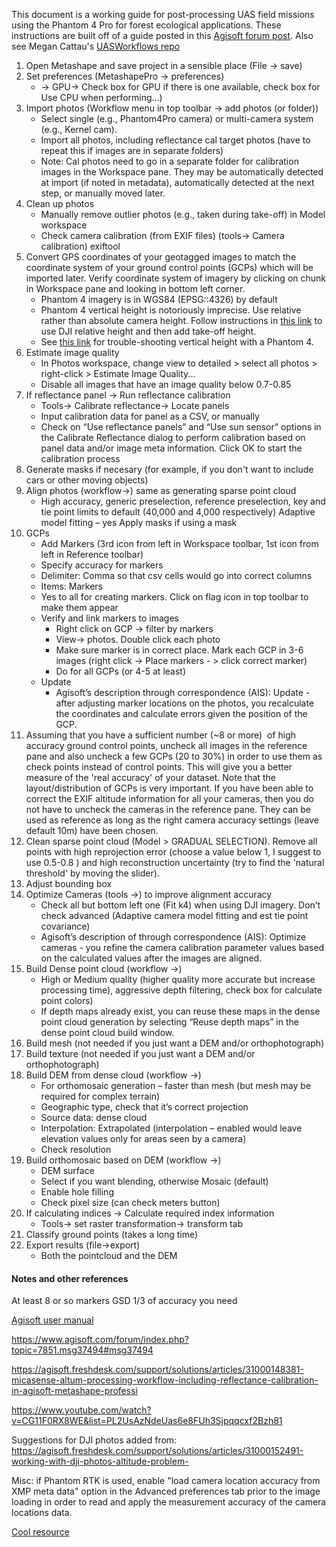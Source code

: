 This document is a working guide for post-processing UAS field missions using the Phantom 4 Pro for forest ecological applications. These instructions are built off of a guide posted in this [Agisoft forum post](https://www.agisoft.com/forum/index.php?topic=7851.0). Also see Megan Cattau's [UASWorkflows repo](https://github.com/mcattau/UASWorkflows)


1. Open Metashape and save project in a sensible place (File -> save)  
2. Set preferences (MetashapePro -> preferences)  
    - -> GPU-> Check box for GPU if there is one available, check box for Use CPU when performing…)  
3. Import photos (Workflow menu in top toolbar -> add photos (or folder))   
    - Select single (e.g., Phantom4Pro camera) or multi-camera system (e.g., Kernel cam).  
    - Import all photos, including reflectance cal target photos (have to repeat this if images are in separate folders)  
    - Note: Cal photos need to go in a separate folder for calibration images in the Workspace pane. They may be automatically detected at import (if noted in metadata), automatically detected at the next step, or manually moved later. 
4. Clean up photos 
    - Manually remove outlier photos (e.g.,  taken during take-off) in Model workspace
    - Check camera calibration (from EXIF files) (tools-> Camera calibration) exiftool  
5. Convert GPS coordinates of your geotagged images to match the coordinate system of your ground control points (GCPs) which will be imported later.  Verify coordinate system of imagery by clicking on chunk in Workspace pane and looking in bottom left corner.
    - Phantom 4 imagery is in WGS84 (EPSG::4326) by default
    - Phantom 4 vertical height is notoriously imprecise. Use relative rather than absolute camera height. Follow instructions in [this link](https://agisoft.freshdesk.com/support/solutions/articles/31000152491-working-with-dji-photos-altitude-problem-) to use DJI relative height and then add take-off height.
    - See [this link](http://www.agisoft.com/forum/index.php?topic=4986.msg38769#msg38769) for trouble-shooting vertical height with a Phantom 4.  
6. Estimate image quality  
    - In Photos workspace, change view to detailed > select all photos > right-click > Estimate Image Quality... 
    - Disable all images that have an image quality below 0.7-0.85  
7. If reflectance panel -> Run reflectance calibration  
    - Tools-> Calibrate reflectance-> Locate panels  
    - Input calibration data for panel as a CSV, or manually  
    - Check on “Use reflectance panels” and “Use sun sensor” options in the Calibrate Reflectance dialog to perform calibration based on panel data and/or image meta information. Click OK to start the calibration process  
8. Generate masks if necesary (for example, if you don't want to include cars or other moving objects)
9. Align photos (workflow->) same as generating sparse point cloud  
    - High accuracy, generic preselection, reference preselection, key and tie point limits to default (40,000 and 4,000 respectively) Adaptive model fitting – yes Apply masks if using a mask  
10. GCPs  
    - Add Markers (3rd icon from left in Workspace toolbar, 1st icon from left in Reference toolbar)  
    - Specify accuracy for markers
    - Delimiter: Comma so that csv cells would go into correct columns  
    - Items: Markers   
    - Yes to all for creating markers. Click on flag icon in top toolbar to make them appear  
    - Verify and link markers to images
        - Right click on GCP -> filter by markers
        - View-> photos. Double click each photo
        - Make sure marker is in correct place. Mark each GCP in 3-6 images (right click -> Place markers - > click correct marker)
        - Do for all GCPs (or 4-5 at least)  
    - Update  
        - Agisoft’s description through correspondence (AIS): Update - after adjusting marker locations on the photos, you recalculate the coordinates and calculate errors given the position of the GCP.  
11. Assuming that you have a sufficient number (~8 or more)  of high accuracy ground control points, uncheck all images in the reference pane and also uncheck a few GCPs (20 to 30%) in order to use them as check points instead of control points. This will give you a better measure of the 'real accuracy' of your dataset. Note that the layout/distribution of GCPs is very important. If you have been able to correct the EXIF altitude information for all your cameras, then you do not have to uncheck the cameras in the reference pane. They can be used as reference as long as the right camera accuracy settings (leave default 10m) have been chosen.
12. Clean sparse point cloud (Model > GRADUAL SELECTION). Remove all points with high reprojection error (choose a value below 1, I suggest to use 0.5-0.8 ) and high reconstruction uncertainty (try to find the 'natural threshold' by moving the slider).
13. Adjust bounding box
14. Optimize Cameras (tools ->) to improve alignment accuracy  
    - Check all but bottom left one (Fit k4) when using DJI imagery. Don’t check advanced (Adaptive camera model fitting and est tie point covariance)  
    - Agisoft’s description of through correspondence (AIS): Optimize cameras - you refine the camera calibration parameter values based on the calculated values after the images are aligned.    
15. Build Dense point cloud (workflow ->)    
    - High or Medium quality (higher quality more accurate but increase processing time), aggressive depth filtering, check box for calculate point colors)  
    - If depth maps already exist, you can reuse these maps in the dense point cloud generation by selecting “Reuse depth maps” in the dense point cloud build window.  
16. Build mesh (not needed if you just want a DEM and/or orthophotograph)  
17. Build texture (not needed if you just want a DEM and/or orthophotograph)  
18. Build DEM from dense cloud (workflow ->)   
    - For orthomosaic generation – faster than mesh (but mesh may be required for complex terrain)  
    - Geographic type, check that it’s correct projection  
    - Source data: dense cloud  
    - Interpolation: Extrapolated (interpolation – enabled would leave elevation values only for areas seen by a camera)  
    - Check resolution  
19. Build orthomosaic based on DEM (workflow ->)
    - DEM surface
    - Select if you want blending, otherwise Mosaic (default)
    - Enable hole filling
    - Check pixel size (can check meters button)
20.	If calculating indices -> Calculate required index information
    - Tools-> set raster transformation-> transform tab
21. Classify ground points (takes a long time)
22.	Export results (file->export)
    - Both the pointcloud and the DEM


#### Notes and other references
At least 8 or so markers
GSD 1/3 of accuracy you need

[Agisoft user manual](https://www.agisoft.com/pdf/photoscan-pro_1_3_en.pdf)

https://www.agisoft.com/forum/index.php?topic=7851.msg37494#msg37494

https://agisoft.freshdesk.com/support/solutions/articles/31000148381-micasense-altum-processing-workflow-including-reflectance-calibration-in-agisoft-metashape-professi

https://www.youtube.com/watch?v=CG11F0RX8WE&list=PL2UsAzNdeUas6e8FUh3Sjpqqcxf2Bzh81

Suggestions for DJI photos added from: https://agisoft.freshdesk.com/support/solutions/articles/31000152491-working-with-dji-photos-altitude-problem-

Misc: if Phantom RTK is used, enable "load camera location accuracy from XMP meta data" option in the Advanced preferences tab prior to the image loading in order to read and apply the measurement accuracy of the camera locations data. 

[Cool resource](https://www.unavco.org/software/geodetic-utilities/geoid-height-calculator/geoid-height)

